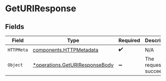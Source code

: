 # GetURIResponse


## Fields

| Field                                                                           | Type                                                                            | Required                                                                        | Description                                                                     |
| ------------------------------------------------------------------------------- | ------------------------------------------------------------------------------- | ------------------------------------------------------------------------------- | ------------------------------------------------------------------------------- |
| `HTTPMeta`                                                                      | [components.HTTPMetadata](../../models/components/httpmetadata.md)              | :heavy_check_mark:                                                              | N/A                                                                             |
| `Object`                                                                        | [*operations.GetURIResponseBody](../../models/operations/geturiresponsebody.md) | :heavy_minus_sign:                                                              | The request has succeeded.                                                      |